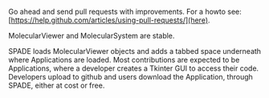 Go ahead and send pull requests with improvements.
For a howto see: [https://help.github.com/articles/using-pull-requests/](here).

MolecularViewer and MolecularSystem are stable.

SPADE loads MolecularViewer objects and adds a tabbed 
space underneath where Applications are loaded. Most 
contributions are expected to be Applications, where 
a developer creates a Tkinter GUI to access their code. 
Developers upload to github and users download the 
Application, through SPADE, either at cost or free.
